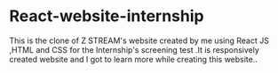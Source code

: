 # React-website-internship
This is  the clone of Z STREAM's  website created by me using React JS ,HTML and CSS for the Internship's screening test .It is responsively created website and I got to learn more while creating this website..

